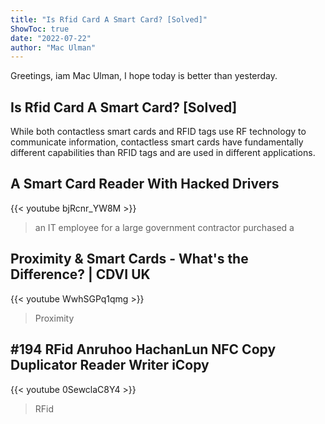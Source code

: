 ```yaml
---
title: "Is Rfid Card A Smart Card? [Solved]"
ShowToc: true 
date: "2022-07-22"
author: "Mac Ulman" 
---
```


Greetings, iam Mac Ulman, I hope today is better than yesterday.
## Is Rfid Card A Smart Card? [Solved]
While both contactless smart cards and RFID tags use RF technology to communicate information, contactless smart cards have fundamentally different capabilities than RFID tags and are used in different applications.

## A Smart Card Reader With Hacked Drivers
{{< youtube bjRcnr_YW8M >}}
>an IT employee for a large government contractor purchased a 

## Proximity & Smart Cards - What's the Difference?  |  CDVI UK
{{< youtube WwhSGPq1qmg >}}
>Proximity 

## #194 RFid Anruhoo HachanLun NFC Copy Duplicator Reader Writer iCopy
{{< youtube 0SewclaC8Y4 >}}
>RFid

